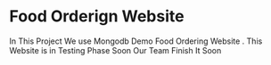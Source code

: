 # Food Orderign Website

In This Project We use Mongodb 
Demo Food Ordering Website . This Website is in Testing Phase Soon Our Team  Finish It Soon
